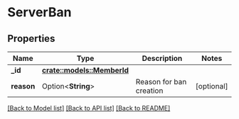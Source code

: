 # ServerBan

## Properties

Name | Type | Description | Notes
------------ | ------------- | ------------- | -------------
**_id** | [**crate::models::MemberId**](Member__id.md) |  | 
**reason** | Option<**String**> | Reason for ban creation | [optional]

[[Back to Model list]](../README.md#documentation-for-models) [[Back to API list]](../README.md#documentation-for-api-endpoints) [[Back to README]](../README.md)


